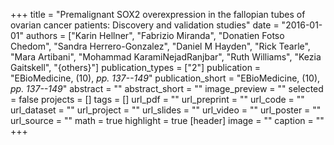 +++
title = "Premalignant SOX2 overexpression in the fallopian tubes of ovarian cancer patients: Discovery and validation studies"
date = "2016-01-01"
authors = ["Karin Hellner", "Fabrizio Miranda", "Donatien Fotso Chedom", "Sandra Herrero-Gonzalez", "Daniel M Hayden", "Rick Tearle", "Mara Artibani", "Mohammad KaramiNejadRanjbar", "Ruth Williams", "Kezia Gaitskell", "{others}"]
publication_types = ["2"]
publication = "EBioMedicine, (10), _pp. 137--149_"
publication_short = "EBioMedicine, (10), _pp. 137--149_"
abstract = ""
abstract_short = ""
image_preview = ""
selected = false
projects = []
tags = []
url_pdf = ""
url_preprint = ""
url_code = ""
url_dataset = ""
url_project = ""
url_slides = ""
url_video = ""
url_poster = ""
url_source = ""
math = true
highlight = true
[header]
image = ""
caption = ""
+++
